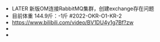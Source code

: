 - LATER 新版OM连接RabbitMQ集群，创建exchange存在问题
- 目前体重 144.9斤：-1斤 #2022-OKR-O1-KR-2
- https://www.bilibili.com/video/BV1DU4y1g7Bf?zw
-
-